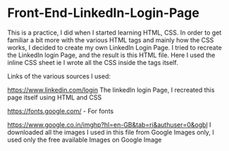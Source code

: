 # Front-End-LinkedIn-Login-Page

This is a practice, I did when I started learning HTML, CSS. In order to get familiar a bit more with the various HTML tags and mainly how the CSS works, I decided to create my own LinkedIn Login Page.
I tried to recreate the LinkedIn login Page, and the result is this HTML file. Here I used the inline CSS sheet ie I wrote all the CSS inside the <style> </style> tags itself.

Links of the various sources I used:

https://www.linkedin.com/login The linkedIn login Page, I recreated this page itself using HTML and CSS

https://fonts.google.com/ - For fonts

https://www.google.co.in/imghp?hl=en-GB&tab=ri&authuser=0&ogbl I downloaded all the images I used in this file from Google Images only, I used only the free available Images on Google Image

